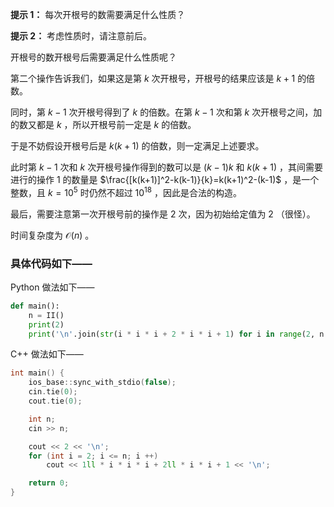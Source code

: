 **提示 1：** 每次开根号的数需要满足什么性质？

**提示 2：** 考虑性质时，请注意前后。

开根号的数开根号后需要满足什么性质呢？

第二个操作告诉我们，如果这是第 $k$ 次开根号，开根号的结果应该是 $k+1$ 的倍数。

同时，第 $k-1$ 次开根号得到了 $k$ 的倍数。在第 $k-1$ 次和第 $k$ 次开根号之间，加的数又都是 $k$ ，所以开根号前一定是 $k$ 的倍数。

于是不妨假设开根号后是 $k(k+1)$ 的倍数，则一定满足上述要求。

此时第 $k-1$ 次和 $k$ 次开根号操作得到的数可以是 $(k-1)k$ 和 $k(k+1)$ ，其间需要进行的操作 1 的数量是 $\frac{[k(k+1)]^2-k(k-1)}{k}=k(k+1)^2-(k-1)$ ，是一个整数，且 $k=10^5$ 时仍然不超过 $10^18$ ，因此是合法的构造。

最后，需要注意第一次开根号前的操作是 $2$ 次，因为初始给定值为 $2$ （很怪）。

时间复杂度为 $\mathcal{O}(n)$ 。

### 具体代码如下——

Python 做法如下——

```Python []
def main():
    n = II()
    print(2)
    print('\n'.join(str(i * i * i + 2 * i * i + 1) for i in range(2, n + 1)))
```

C++ 做法如下——

```cpp []
int main() {
    ios_base::sync_with_stdio(false);
    cin.tie(0);
    cout.tie(0);

    int n;
    cin >> n;

    cout << 2 << '\n';
    for (int i = 2; i <= n; i ++)
        cout << 1ll * i * i * i + 2ll * i * i + 1 << '\n';

    return 0;
}
```